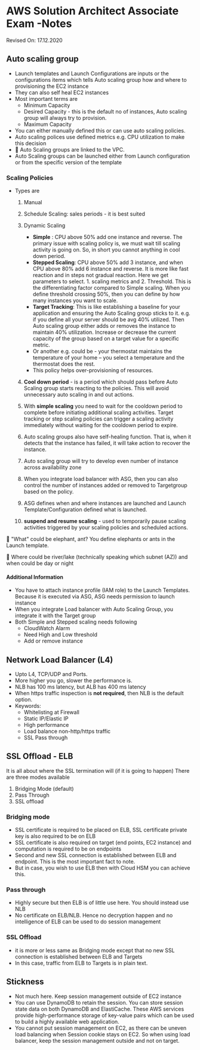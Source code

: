 # AWS Solution Architect Associate Exam -Notes

Revised On: 17.12.2020

## Auto scaling group

* Launch templates and Launch Configurations are inputs or the configurations items which tells Auto scaling group how and where to provisioning the EC2 instance
* They can also self heal EC2 instances
* Most important terms are
  * Minimum Capacity
  * Desired Capacity - this is the default no of instances, Auto scaling group will always try to provision.
  * Maximum Capacity
* You can either manually defined this or can use auto scaling policies.
* Auto scaling polices use defined metrics e.g. CPU utilization to make this decision
* :magnet: Auto Scaling groups are linked to the VPC.
* Auto Scaling groups can be launched either from Launch configuration or from the specific version of the template

### Scaling Policies

* Types are
  1. Manual
  2. Schedule Scaling: sales periods - it is best suited
  3. Dynamic Scaling
     * **Simple** : CPU above 50% add one instance and reverse. The primary issue with scaling policy is, we must wait till scaling activity is going on. So, in short you cannot anything in cool down period.
     * **Stepped Scaling**: CPU above 50% add 3 instance, and when CPU above 80% add 6 instance and reverse. It is more like fast reaction and in steps not gradual reaction. Here we get parameters to select. 1. scaling metrics and 2. Threshold. This is the differentiating factor compared to Simple scaling. When you define threshold crossing 50%, then you can define by how many instances you want to scale.
     * **Target Tracking**: This is like establishing a baseline for your application and ensuring the Auto Scaling group sticks to it. e.g. if you define all your server should be avg 40% utilized. Then Auto scaling group either adds or removes the instance to maintain 40% utilization. Increase or decrease the current capacity of the group based on a target value for a specific metric. 
     * Or another e.g. could be - your thermostat maintains the temperature of your home – you select a temperature and the thermostat does the rest.
     * This policy helps over-provisioning of resources.
  
  4. **Cool down period** - is a period which should pass before Auto Scaling group starts reacting to the policies. This will avoid unnecessary auto scaling in and out actions.
  5. With **simple scaling** you need to wait for the cooldown period to complete before initiating additional scaling activities. Target tracking or step scaling policies can trigger a scaling activity immediately without waiting for the cooldown period to expire.
  6. Auto scaling groups also have self-healing function. That is, when it detects that the instance has failed, it will take action to recover the instance.
  7. Auto scaling group will try to develop even number of instance across availability zone
  8. When you integrate load balancer with ASG, then you can also control the number of instances added or removed to Targetgroup based on the policy.
  9. ASG defines when and where instances are launched and Launch Template/Configuration defined what is launched.
  10. **suspend and resume scaling** - used to temporarily pause scaling activities triggered by your scaling policies and scheduled actions.

:electric_plug: "What" could be elephant, ant? You define elephants or ants in the Launch template.

:electric_plug: Where could be river/lake (technically speaking which subnet (AZ)) and when could be day or night

#### Additional Information

* You have to attach instance profile (IAM role) to the Launch Templates. Because it is executed via ASG, ASG needs permission to launch instance
* When you integrate Load balancer with Auto Scaling Group, you integrate it with the Target group
* Both Simple and Stepped scaling needs following
  * CloudWatch Alarm
  * Need High and Low threshold
  * Add or remove instance

## Network Load Balancer (L4)

* Upto L4, TCP/UDP and Ports.
* More higher you go, slower the performance is.
* NLB has 100 ms latency, but ALB has 400 ms latency
* When https traffic inspection is **not required**, then NLB is the default option.
* Keywords:
  * Whitelisting at Firewall
  * Static IP/Elastic IP
  * High performance
  * Load balance non-http/https traffic
  * SSL Pass through

## SSL Offload - ELB

It is all about where the SSL termination will (if it is going to happen)
There are three modes available

1. Bridging Mode (default)
2. Pass Through
3. SSL offload

### Bridging mode

* SSL certificate is required to be placed on ELB, SSL certificate private key is also required to be on ELB
* SSL certificate is also required on target (end points, EC2 instance) and computation is required to be on endpoints
* Second and new SSL connection is established between ELB and endpoint. This is the most important fact to note.
* But in case, you wish to use ELB then with Cloud HSM you can achieve this.

### Pass through

* Highly secure but then ELB is of little use here. You should instead use NLB
* No certificate on ELB/NLB. Hence no decryption happen and no intelligence of ELB can be used to do session management

### SSL Offload

* it is more or less same as Bridging mode except that no new SSL connection is established between ELB and Targets
* In this case, traffic from ELB to Targets is in plain text.

## Stickness

* Not much here. Keep session management outside of EC2 instance
* You can use DynamoDB to retain the session. You can store session state data on both DynamoDB and ElastiCache. These AWS services provide high-performance storage of key-value pairs which can be used to build a highly available web application.
* You cannot put session management on EC2, as there can be uneven load balancing when Session cookie stays on EC2. So when using load balancer, keep the session management outside and not on target.
